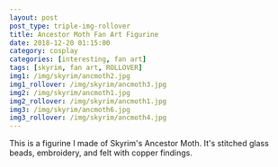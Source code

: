 ```yaml
---
layout: post
post_type: triple-img-rollover
title: Ancestor Moth Fan Art Figurine
date: 2018-12-20 01:15:00
category: cosplay
categories: [interesting, fan art]
tags: [skyrim, fan art, ROLLOVER]
img1: /img/skyrim/ancmoth2.jpg
img1_rollover: /img/skyrim/ancmoth3.jpg
img2: /img/skyrim/ancmoth1.jpg
img2_rollover: /img/skyrim/ancmoth1.jpg
img3: /img/skyrim/ancmoth6.jpg
img3_rollover: /img/skyrim/ancmoth4.jpg
---
```


This is a figurine I made of Skyrim's Ancestor Moth. It's stitched glass beads, embroidery, and felt with copper findings.
